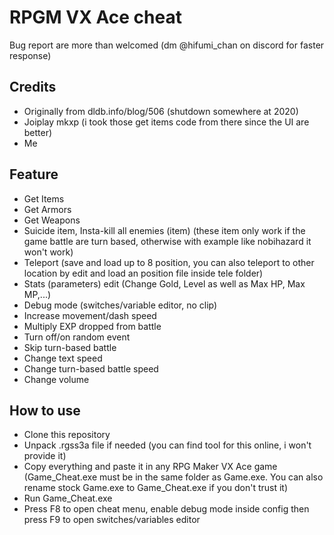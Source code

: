 # RPGM VX Ace cheat
Bug report are more than welcomed (dm @hifumi_chan on discord for faster response)
## Credits
- Originally from dldb.info/blog/506 (shutdown somewhere at 2020)
- Joiplay mkxp (i took those get items code from there since the UI are better)
- Me
## Feature
- Get Items
- Get Armors
- Get Weapons
- Suicide item, Insta-kill all enemies (item) (these item only work if the game battle are turn based, otherwise with example like nobihazard it won't work)
- Teleport (save and load up to 8 position, you can also teleport to other location by edit and load an position file inside tele folder)
- Stats (parameters) edit (Change Gold, Level as well as Max HP, Max MP,...)
- Debug mode (switches/variable editor, no clip)
- Increase movement/dash speed
- Multiply EXP dropped from battle
- Turn off/on random event
- Skip turn-based battle
- Change text speed
- Change turn-based battle speed
- Change volume
## How to use
- Clone this repository
- Unpack .rgss3a file if needed (you can find tool for this online, i won't provide it)
- Copy everything and paste it in any RPG Maker VX Ace game (Game_Cheat.exe must be in the same folder as Game.exe. You can also rename stock Game.exe to Game_Cheat.exe if you don't trust it)
- Run Game_Cheat.exe
- Press F8 to open cheat menu, enable debug mode inside config then press F9 to open switches/variables editor
